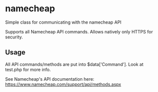 # namecheap
Simple class for communicating with the namecheap API

Supports all Namecheap API commands. Allows natively only HTTPS for security.

## Usage
All API commands/methods are put into $data['Command']. Look at test.php for more info.

See Namecheap's API documentation here: https://www.namecheap.com/support/api/methods.aspx
